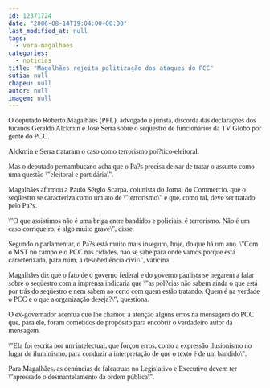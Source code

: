 ```yaml
---
id: 12371724
date: "2006-08-14T19:04:00+00:00"
last_modified_at: null
tags:
  - vera-magalhaes
categories:
  - noticias
title: "Magalhães rejeita politização dos ataques do PCC"
sutia: null
chapeu: null
autor: null
imagem: null
---
```

<p><P><FONT face=\"Courier New\"><FONT face=Verdana>O deputado Roberto Magalhães (PFL), advogado e jurista, discorda das declarações dos tucanos Geraldo Alckmin e José Serra sobre o seqüestro de funcionários da TV Globo por gente do PCC.</FONT></P></p>
<p><P><FONT face=Verdana>Alckmin e Serra trataram o caso como terrorismo pol?tico-eleitoral. </FONT></P></p>
<p><P><FONT face=Verdana>Mas o deputado pernambucano acha que o Pa?s precisa deixar de tratar o assunto como uma questão \"eleitoral e partidária\".</FONT></P></p>
<p><P><FONT face=Verdana>Magalhães afirmou a Paulo Sérgio Scarpa, colunista do Jornal do Commercio, que o seqüestro se caracteriza como um ato de \"terrorismo\" e que, como tal, deve ser tratado pelo Pa?s. </FONT></P></p>
<p><P><FONT face=Verdana>\"O que assistimos não é uma briga entre bandidos e policiais, é terrorismo. Não é um caso corriqueiro, é algo muito grave\", disse. </FONT></P></p>
<p><P><FONT face=Verdana>Segundo o parlamentar, o Pa?s está muito mais inseguro, hoje, do que há um ano. \"Com o MST no campo e o PCC nas cidades, não se sabe para onde vamos porque está caracterizada, para mim, a desobediência civil\", vaticina. </FONT></P></p>
<p><P><FONT face=Verdana>Magalhães diz que o fato de o governo federal e do governo paulista se negarem a falar sobre o seqüestro com a imprensa indicaria que \"as pol?cias não sabem ainda o que está por trás do seqüestro e nem sabem ao certo com quem estão tratando. Quem é na verdade o PCC e o que a organização deseja?\", questiona. </FONT></P></p>
<p><P><FONT face=Verdana>O ex-governador acentua que lhe chamou a atenção alguns erros na mensagem do PCC que, para ele, foram cometidos de propósito para encobrir o verdadeiro autor da mensagem. </FONT></P></p>
<p><P><FONT face=Verdana>\"Ela foi escrita por um intelectual, que forçou erros, como a expressão ilusionismo no lugar de iluminismo, para conduzir a interpretação de que o texto é de um bandido\". </FONT></P></p>
<p><P><FONT face=Verdana>Para Magalhães, as denúncias de falcatruas no Legislativo e Executivo devem ter \"apressado o desmantelamento da ordem pública\".</FONT></P></FONT> </p>
